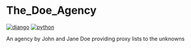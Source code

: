 # The_Doe_Agency

[![django](https://img.shields.io/badge/Django-v3.2-%23092E20?style=flat-square&logo=django)](https://www.djangoproject.com)
[![python](https://img.shields.io/badge/Python-v3.9-%233776AB?style=flat-square&logo=python)](https://www.python.org)

An agency by John and Jane Doe providing proxy lists to the unknowns
